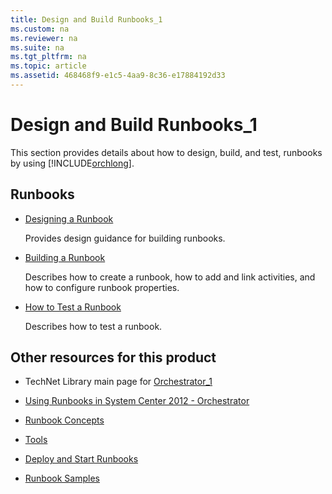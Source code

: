 ```yaml
---
title: Design and Build Runbooks_1
ms.custom: na
ms.reviewer: na
ms.suite: na
ms.tgt_pltfrm: na
ms.topic: article
ms.assetid: 468468f9-e1c5-4aa9-8c36-e17884192d33
---
```

# Design and Build Runbooks_1
This section provides details about how to design, build, and test, runbooks by using [!INCLUDE[orchlong](Token/orchlong_md.md)].

## Runbooks

-   [Designing a Runbook](Designing-a-Runbook.md)

    Provides design guidance for building runbooks.

-   [Building a Runbook](Building-a-Runbook.md)

    Describes how to create a runbook, how to add and link activities, and how to configure runbook properties.

-   [How to Test a Runbook](How-to-Test-a-Runbook.md)

    Describes how to test a runbook.

## Other resources for this product

-   TechNet Library main page for [Orchestrator_1](Orchestrator_1.md)

-   [Using Runbooks in System Center 2012 - Orchestrator](Using-Runbooks-in-System-Center-2012---Orchestrator.md)

-   [Runbook Concepts](Runbook-Concepts.md)

-   [Tools](Tools.md)

-   [Deploy and Start Runbooks](Deploy-and-Start-Runbooks.md)

-   [Runbook Samples](Runbook-Samples.md)


